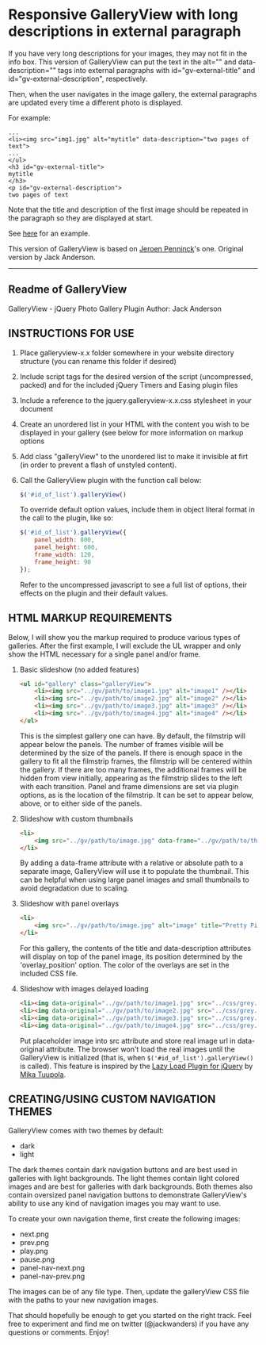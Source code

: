 Responsive GalleryView with long descriptions in external paragraph
===
If you have very long descriptions for your images, they may not fit in the info
box. This version of GalleryView can put the text in the alt="" and
data-description="" tags into external paragraphs with
id="gv-external-title" and id="gv-external-description",
respectively.

Then, when the user navigates in the image gallery, the external
paragraphs are updated every time a different photo is displayed.


For example:

    ...
    <li><img src="img1.jpg" alt="mytitle" data-description="two pages of text">
    ...
    </ul>
    <h3 id="gv-external-title">
    mytitle
    </h3>
    <p id="gv-external-description">
    two pages of text


Note that the title and description of the first image should be
repeated in the paragraph so they are displayed at start.

See
[here](http://www.festivalnaturae.it/Riserva_duna_ravennate_foce_bevano.html#flora)
for an example.

This version of GalleryView is based on [Jeroen Penninck](http://jeroenp.awardspace.com/?page=blog:responsivegalleryview#content)'s
one. Original version by Jack Anderson.


---


## Readme of GalleryView


GalleryView - jQuery Photo Gallery Plugin
Author: Jack Anderson

INSTRUCTIONS FOR USE
---------------------------------
1. Place galleryview-x.x folder somewhere in your website directory structure (you can rename this folder if desired)

2. Include script tags for the desired version of the script (uncompressed, packed) and for the included jQuery Timers and Easing plugin files

3. Include a reference to the jquery.galleryview-x.x.css stylesheet in your document

4. Create an unordered list in your HTML with the content you wish to be displayed in your gallery (see below for more information on markup options

5. Add class "galleryView" to the unordered list to make it invisible at firt (in order to prevent a flash of unstyled content).

6. Call the GalleryView plugin with the function call below:

	```js
	$('#id_of_list').galleryView()
	```

	To override default option values, include them in object literal format in the call to the plugin, like so:

	```js
	$('#id_of_list').galleryView({
		panel_width: 800,
		panel_height: 600,
		frame_width: 120,
		frame_height: 90
	});
	```
	
	Refer to the uncompressed javascript to see a full list of options, their effects on the plugin and their default values.
	


HTML MARKUP REQUIREMENTS
---------------------------------
Below, I will show you the markup required to produce various types of galleries. After the first example, 
I will exclude the UL wrapper and only show the HTML necessary for a single panel and/or frame.

1. Basic slideshow (no added features)

	```html
	<ul id="gallery" class="galleryView">
		<li><img src="../gv/path/to/image1.jpg" alt="image1" /></li>
		<li><img src="../gv/path/to/image2.jpg" alt="image2" /></li>
		<li><img src="../gv/path/to/image3.jpg" alt="image3" /></li>
		<li><img src="../gv/path/to/image4.jpg" alt="image4" /></li>
	</ul>
	```

	This is the simplest gallery one can have. By default, the filmstrip will appear below the panels. The number of frames visible will be determined by the size of the panels. If there is enough space in the gallery to fit all the filmstrip frames, the filmstrip will be centered within the gallery. If there are too many frames, the additional frames will be hidden from view initially, appearing as the filmstrip slides to the left with each transition. Panel and frame dimensions are set via plugin options, as is the location of the filmstrip. It can be set to appear below, above, or to either side of the panels.

2. Slideshow with custom thumbnails
	```html
	<li>
		<img src="../gv/path/to/image.jpg" data-frame="../gv/path/to/thumb.jpg" alt="image" />
	</li>
	```

	By adding a data-frame attribute with a relative or absolute path to a separate image, GalleryView will use it to populate the thumbnail. This can be helpful when using large panel images and small thumbnails to avoid degradation due to scaling.
	
3. Slideshow with panel overlays
	```html
	<li>
		<img src="../gv/path/to/image.jpg" alt="image" title="Pretty Picture" data-description="Some more information about the photo" />
	</li>
	```

	For this gallery, the contents of the title and data-description attributes will display on top of the panel image, its position determined by the 'overlay_position' option. The color of the overlays are  set in the included CSS file.

4. Slideshow with images delayed loading
	```html
	<li><img data-original="../gv/path/to/image1.jpg" src="../css/grey.gif" alt="image1" /></li>
	<li><img data-original="../gv/path/to/image2.jpg" src="../css/grey.gif" alt="image2" /></li>
	<li><img data-original="../gv/path/to/image3.jpg" src="../css/grey.gif" alt="image3" /></li>
	<li><img data-original="../gv/path/to/image4.jpg" src="../css/grey.gif" alt="image4" /></li>
	```
	
	Put placeholder image into src attribute and store real image url in data-original attribute. The browser won't load the real images until the GalleryView is initialized (that is, when <code>$('#id_of_list').galleryView()</code> is called). This feature is inspired by the [Lazy Load Plugin for jQuery](https://github.com/tuupola/jquery_lazyload) by [Mika Tuupola](http://www.appelsiini.net/projects/lazyload).
	
CREATING/USING CUSTOM NAVIGATION THEMES
---------------------------------
GalleryView comes with two themes by default:
- dark
- light

The dark themes contain dark navigation buttons and are best used in galleries with light backgrounds. The light themes contain light colored images and are best for galleries with dark backgrounds. Both themes also contain oversized panel navigation buttons to demonstrate GalleryView's ability to use any kind of navigation images you may want to use.

To create your own navigation theme, first create the following images:
- next.png
- prev.png
- play.png
- pause.png
- panel-nav-next.png
- panel-nav-prev.png

The images can be of any file type. Then, update the galleryView CSS file with the paths to your new navigation images.


That should hopefully be enough to get you started on the right track. Feel free to experiment and find me on twitter (@jackwanders) if you have any questions or comments. Enjoy!